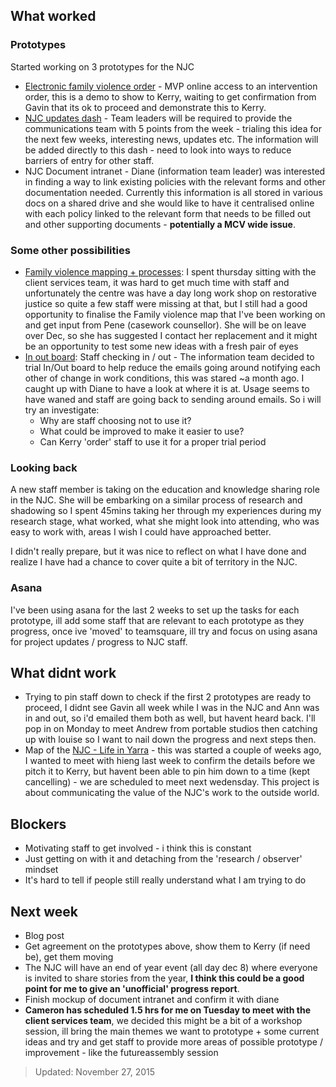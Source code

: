 ## What worked
### Prototypes
Started working on 3 prototypes for the NJC
* [Electronic family violence order](http://njc-efv.herokuapp.com) - MVP online access to an intervention order, this is a demo to show to Kerry, waiting to get confirmation from Gavin that its ok to proceed and demonstrate this to Kerry.
* [NJC updates dash](http://njc-updates-dash.herokuapp.com/) - Team leaders will be required to provide the communications team with 5 points from the week - trialing this idea for the next few weeks, interesting news, updates etc. The information will be added directly to this dash - need to look into ways to reduce barriers of entry for other staff.
* NJC Document intranet - Diane (information team leader) was interested in finding a way to link existing policies with the relevant forms and other documentation needed. Currently this information is all stored in various docs on a shared drive and she would like to have it centralised online with each policy linked to the relevant form  that needs to be filled out and other supporting documents - **potentially a MCV wide issue**.

### Some other possibilities
* [Family violence mapping + processes](https://drive.google.com/file/d/0B4BAde5Ar3z6c3VSaVV6QlZPT0U/view?usp=sharing): I spent thursday sitting with the client services team, it was hard to get much time with staff and unfortunately the centre was have a day long work shop on restorative justice so quite a few staff were missing at that, but I still had a good opportunity to finalise the Family violence map that I've been working on and get input from Pene (casework counsellor). She will be on leave over Dec, so she has suggested I contact her replacement and it might be an opportunity to test some new ideas with a fresh pair of eyes
* [In out board](http://inoutboard.com): Staff checking in / out - The information team decided to trial In/Out board to help reduce the emails going around notifying each other of change in work conditions, this was stared ~a month ago. I caught up with Diane to have a look at where it is at. Usage seems to have waned and staff are going back to sending around emails. So i will try an investigate:
  * Why are staff choosing not to use it?
  * What could be improved to make it easier to use?
  * Can Kerry 'order' staff to use it for a proper trial period

### Looking back
A new staff member is taking on the education and knowledge sharing role in the NJC. She will be embarking on a similar process of research and shadowing so I spent 45mins taking her through my experiences during my research stage, what worked, what she might look into attending, who was easy to work with, areas I wish I could have approached better.

I didn't really prepare, but it was nice to reflect on what I have done and realize I have had a chance to cover quite a bit of territory in the NJC.

### Asana
I've been using asana for the last 2 weeks to set up the tasks for each prototype, ill add some staff that are relevant to each prototype as they progress, once ive 'moved' to teamsquare, ill try and focus on using asana for project updates / progress to NJC staff.

## What didnt work
* Trying to pin staff down to check if the first 2 prototypes are ready to proceed, I didnt see Gavin all week while I was in the NJC and Ann was in and out, so i'd emailed them both as well, but havent heard back. I'll pop in on Monday to meet Andrew from portable studios then catching up with louise so I want to nail down the progress and next steps then.
* Map of the [NJC - Life in Yarra](https://trello.com/b/3G912EUP/njc-life-in-yarra) - this was started a couple of weeks ago, I wanted to meet with hieng last week to confirm the details before we pitch it to Kerry, but havent been able to pin him down to a time (kept cancelling) - we are scheduled to meet next wedensday. This project is about communicating the value of the NJC's work to the outside world.

## Blockers
* Motivating staff to get involved - i think this is constant
* Just getting on with it and detaching from the 'research / observer' mindset
* It's hard to tell if people still really understand what I am trying to do

## Next week
* Blog post
* Get agreement on the prototypes above, show them to Kerry (if need be), get them moving
* The NJC will have an end of year event (all day dec 8) where everyone is invited to share stories from the year, **I think this could be a good point for me to give an 'unofficial' progress report**.
* Finish mockup of document intranet and confirm it with diane
* **Cameron has scheduled 1.5 hrs for me on Tuesday to meet with the client services team**, we decided this might be a bit of a workshop session, ill bring the main themes we want to prototype + some current ideas and try and get staff to provide more areas of possible prototype / improvement - like the futureassembly session

[//]: Metrics

> Updated: November 27, 2015
